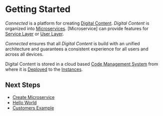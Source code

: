# Getting Started

*Connected* is a platform for creating [Digital Content](../Environment/DigitalContent.md). *Digital Content* is organized into [Microservices](../Microservices/README.md). [Microservice] can provide features for [Service Layer](../ServiceLayer/README.md) or [User Layer](../UserLayer/README.md).

*Connected* ensures that all *Digital Content* is build with an unified architecture and guarantees a consistent experience for all users and across all devices.

Digital Content is stored in a cloud based [Code Management System](../Deployment/Repositories.md) from where it is [Deployed](../Deployment/README.md) to the [Instances](../Environment/Instance.md).

## Next Steps

- [Create Microservice](Tutorials/CreateMicroservice.md)
- [Hello World](Tutorials/HelloWorld.md)
- [Customers Example](Tutorials/CustomersExample.md)